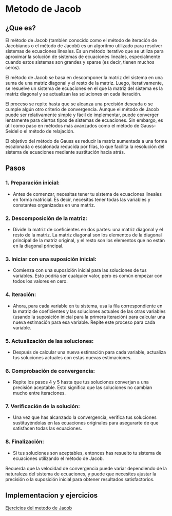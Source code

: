 # Metodo de Jacob
  ## ¿Que es?
  El método de Jacob (también conocido como el método de iteración de Jacobianos o el método de Jacobi) es 
  un algoritmo utilizado para resolver sistemas de ecuaciones lineales. Es un método iterativo que se utiliza 
  para aproximar la solución de sistemas de ecuaciones lineales, especialmente cuando estos sistemas son grandes 
  y sparse (es decir, tienen muchos ceros).
    
  El método de Jacob se basa en descomponer la matriz del sistema en una suma de una matriz diagonal y el resto 
  de la matriz. Luego, iterativamente, se resuelve un sistema de ecuaciones en el que la matriz del sistema es la 
  matriz diagonal y se actualizan las soluciones en cada iteración.
    
  El proceso se repite hasta que se alcanza una precisión deseada o se cumple algún otro criterio de convergencia. 
  Aunque el método de Jacob puede ser relativamente simple y fácil de implementar, puede converger lentamente para 
  ciertos tipos de sistemas de ecuaciones. Sin embargo, es útil como paso en métodos más avanzados como el método de 
  Gauss-Seidel o el método de relajación.
  
  El objetivo del método de Gauss es reducir la matriz aumentada a una forma escalonada o escalonada reducida por 
  filas, lo que facilita la resolución del sistema de ecuaciones mediante sustitución hacia atrás.

## Pasos
  ### 1. Preparación inicial: 
  - Antes de comenzar, necesitas tener tu sistema de ecuaciones lineales en forma matricial. Es decir, necesitas tener 
    todas las variables y constantes organizadas en una matriz.

  ### 2. Descomposición de la matriz: 
  - Divide la matriz de coeficientes en dos partes: una matriz diagonal y el resto de la matriz. La matriz diagonal son 
    los elementos de la diagonal principal de la matriz original, y el resto son los elementos que no están en la diagonal 
    principal.

  ### 3. Iniciar con una suposición inicial: 
  - Comienza con una suposición inicial para las soluciones de tus variables. Esto podría ser cualquier valor, pero es 
    común empezar con todos los valores en cero.

  ### 4. Iteración: 
  - Ahora, para cada variable en tu sistema, usa la fila correspondiente en la matriz de coeficientes y las soluciones 
    actuales de las otras variables (usando la suposición inicial para la primera iteración) para calcular una nueva 
    estimación para esa variable. Repite este proceso para cada variable.

  ### 5. Actualización de las soluciones: 
  - Después de calcular una nueva estimación para cada variable, actualiza tus soluciones actuales con estas nuevas estimaciones.

  ### 6. Comprobación de convergencia: 
  - Repite los pasos 4 y 5 hasta que tus soluciones converjan a una precisión aceptable. Esto significa que las soluciones no 
    cambian mucho entre iteraciones.

  ### 7. Verificación de la solución: 
  - Una vez que has alcanzado la convergencia, verifica tus soluciones sustituyéndolas en las ecuaciones originales para asegurarte 
  de que satisfacen todas las ecuaciones.

  ### 8. Finalización: 
  - Si tus soluciones son aceptables, entonces has resuelto tu sistema de ecuaciones utilizando el método de Jacob.

Recuerda que la velocidad de convergencia puede variar dependiendo de la naturaleza del sistema de ecuaciones, y puede que necesites ajustar la precisión o la suposición inicial para obtener resultados satisfactorios.

## Implementacion y ejercicios
[Ejercicios del metodo de Jacob](https://docs.google.com/spreadsheets/d/1pCUyxeDHE9aHkJPAhAWR9iPFlqWY9MG939s1Q2w7AOs/edit?usp=sharing)